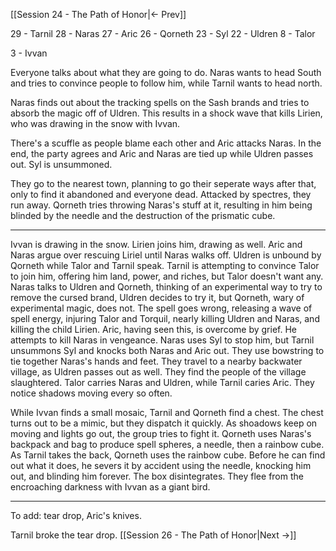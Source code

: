 [[Session 24 - The Path of Honor|<- Prev]]

29 - Tarnil
28 - Naras
27 - Aric
26 - Qorneth
23 - Syl
22 - Uldren
8 - Talor

3 - Ivvan



Everyone talks about what they are going to do. Naras wants to head South and tries to convince people to follow him, while Tarnil wants to head north. 

Naras finds out about the tracking spells on the Sash brands and tries to absorb the magic off of Uldren. This results in a shock wave that kills Lirien, who was drawing in the snow with Ivvan.

There's a scuffle as people blame each other and Aric attacks Naras. In the end, the party agrees and Aric and Naras are tied up while Uldren passes out. 
Syl is unsummoned.

They go to the nearest town, planning to go their seperate ways after that, only to find it abandoned and everyone dead. Attacked by spectres, they run away. Qorneth tries throwing Naras's stuff at it, resulting in him being blinded by the needle and the destruction of the prismatic cube.

---

Ivvan is drawing in the snow. Lirien joins him, drawing as well. Aric and Naras argue over rescuing Liriel until Naras walks off. Uldren is unbound by Qorneth while Talor and Tarnil speak. Tarnil is attempting to convince Talor to join him, offering him land, power, and riches, but Talor doesn't want any. Naras talks to Uldren and Qorneth, thinking of an experimental way to try to remove the cursed brand, Uldren decides to try it, but Qorneth, wary of experimental magic, does not. The spell goes wrong, releasing a wave of spell energy, injuring Talor and Torquil, nearly killing Uldren and Naras, and killing the child Lirien. Aric, having seen this, is overcome by grief. He attempts to kill Naras in vengeance. Naras uses Syl to stop him, but Tarnil unsummons Syl and knocks both Naras and Aric out. They use bowstring to tie together Naras's hands and feet. They travel to a nearby backwater village, as Uldren passes out as well. They find the people of the village slaughtered. Talor carries Naras and Uldren, while Tarnil caries Aric. They notice shadows moving every so often.

While Ivvan finds a small mosaic, Tarnil and Qorneth find a chest. The chest turns out to be a mimic, but they dispatch it quickly. 
As shoadows keep on moving and lights go out, the group tries to fight it. Qorneth uses Naras's backpack and bag to produce spell spheres, a needle, then a rainbow cube. As Tarnil takes the back, Qorneth uses the rainbow cube. Before he can find out what it does, he severs it by accident using the needle, knocking him out, and blinding him forever. The  box disintegrates. 
They flee from the encroaching darkness with Ivvan as a giant bird.

---
To add: tear drop, Aric's knives.

Tarnil broke the tear drop.
[[Session 26 - The Path of Honor|Next ->]]
